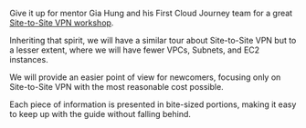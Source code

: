 
Give it up for mentor Gia Hung and his First Cloud Journey team for a great [Site-to-Site VPN workshop](https://000003.awsstudygroup.com/1-introduce/).


Inheriting that spirit, we will have a similar tour about Site-to-Site VPN but to a lesser extent, where we will have fewer VPCs, Subnets, and EC2 instances.


We will provide an easier point of view for newcomers, focusing only on Site-to-Site VPN with the most reasonable cost possible.


Each piece of information is presented in bite-sized portions, making it easy to keep up with the guide without falling behind.

